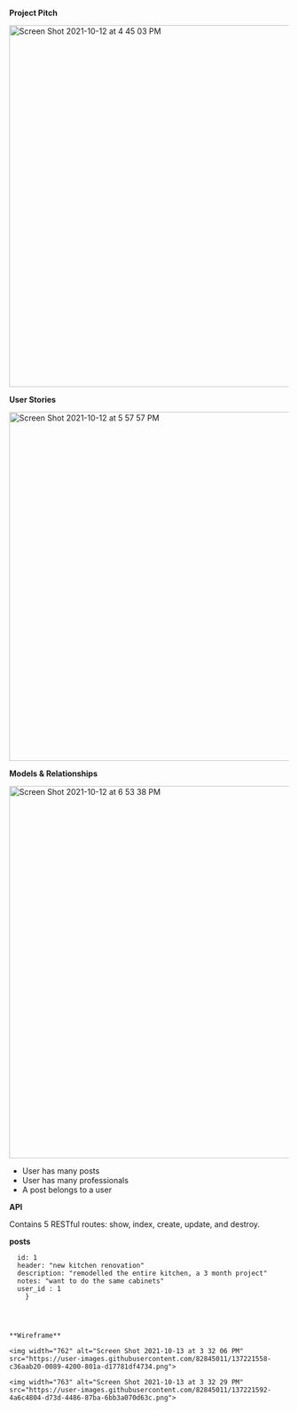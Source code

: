 **Project Pitch** 

<img width="651" alt="Screen Shot 2021-10-12 at 4 45 03 PM" src="https://user-images.githubusercontent.com/82845011/137220901-2ec17739-ae03-47cc-af86-709052d1ed10.png">

**User Stories**

<img width="628" alt="Screen Shot 2021-10-12 at 5 57 57 PM" src="https://user-images.githubusercontent.com/82845011/137221023-f5a0a9f9-df87-422a-85e6-ccaf17da5ad3.png">

**Models & Relationships**

<img width="670" alt="Screen Shot 2021-10-12 at 6 53 38 PM" src="https://user-images.githubusercontent.com/82845011/137221054-76a2a9ec-d67a-4f2c-9442-93fb8ba1ca86.png">

- User has many posts
- User has many professionals 
- A post belongs to a user 

**API**

Contains 5 RESTful routes: show, index, create, update, and destroy.

**posts**

``` {
  id: 1
  header: "new kitchen renovation"
  description: "remodelled the entire kitchen, a 3 month project"
  notes: "want to do the same cabinets"
  user_id : 1
    }




**Wireframe**

<img width="762" alt="Screen Shot 2021-10-13 at 3 32 06 PM" src="https://user-images.githubusercontent.com/82845011/137221558-c36aab20-0089-4200-801a-d17781df4734.png">

<img width="763" alt="Screen Shot 2021-10-13 at 3 32 29 PM" src="https://user-images.githubusercontent.com/82845011/137221592-4a6c4804-d73d-4486-87ba-6bb3a070d63c.png">

